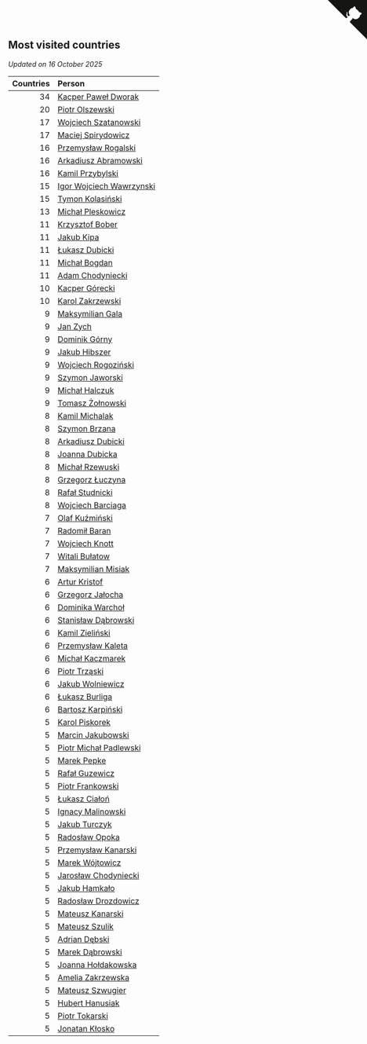 ## Most visited countries

*Updated on 16 October 2025*

| Countries | Person |
| ---: | :--- |
| 34 | [Kacper Paweł Dworak](https://www.worldcubeassociation.org/persons/2020DWOR01) |
| 20 | [Piotr Olszewski](https://www.worldcubeassociation.org/persons/2013OLSZ02) |
| 17 | [Wojciech Szatanowski](https://www.worldcubeassociation.org/persons/2011SZAT01) |
| 17 | [Maciej Spirydowicz](https://www.worldcubeassociation.org/persons/2020SPIR01) |
| 16 | [Przemysław Rogalski](https://www.worldcubeassociation.org/persons/2013ROGA02) |
| 16 | [Arkadiusz Abramowski](https://www.worldcubeassociation.org/persons/2014ABRA01) |
| 16 | [Kamil Przybylski](https://www.worldcubeassociation.org/persons/2016PRZY01) |
| 15 | [Igor Wojciech Wawrzynski](https://www.worldcubeassociation.org/persons/2019WAWR01) |
| 15 | [Tymon Kolasiński](https://www.worldcubeassociation.org/persons/2016KOLA02) |
| 13 | [Michał Pleskowicz](https://www.worldcubeassociation.org/persons/2009PLES01) |
| 11 | [Krzysztof Bober](https://www.worldcubeassociation.org/persons/2013BOBE01) |
| 11 | [Jakub Kipa](https://www.worldcubeassociation.org/persons/2010KIPA01) |
| 11 | [Łukasz Dubicki](https://www.worldcubeassociation.org/persons/2018DUBI01) |
| 11 | [Michał Bogdan](https://www.worldcubeassociation.org/persons/2012BOGD01) |
| 11 | [Adam Chodyniecki](https://www.worldcubeassociation.org/persons/2017CHOD02) |
| 10 | [Kacper Górecki](https://www.worldcubeassociation.org/persons/2021GORE01) |
| 10 | [Karol Zakrzewski](https://www.worldcubeassociation.org/persons/2014ZAKR01) |
| 9 | [Maksymilian Gala](https://www.worldcubeassociation.org/persons/2022GALA01) |
| 9 | [Jan Zych](https://www.worldcubeassociation.org/persons/2014ZYCH01) |
| 9 | [Dominik Górny](https://www.worldcubeassociation.org/persons/2015GORN01) |
| 9 | [Jakub Hibszer](https://www.worldcubeassociation.org/persons/2018HIBS01) |
| 9 | [Wojciech Rogoziński](https://www.worldcubeassociation.org/persons/2019ROGO04) |
| 9 | [Szymon Jaworski](https://www.worldcubeassociation.org/persons/2021JAWO01) |
| 9 | [Michał Halczuk](https://www.worldcubeassociation.org/persons/2006HALC01) |
| 9 | [Tomasz Żołnowski](https://www.worldcubeassociation.org/persons/2005ZOLN01) |
| 8 | [Kamil Michalak](https://www.worldcubeassociation.org/persons/2016MICH01) |
| 8 | [Szymon Brzana](https://www.worldcubeassociation.org/persons/2017BRZA01) |
| 8 | [Arkadiusz Dubicki](https://www.worldcubeassociation.org/persons/2023DUBI01) |
| 8 | [Joanna Dubicka](https://www.worldcubeassociation.org/persons/2018DUBI04) |
| 8 | [Michał Rzewuski](https://www.worldcubeassociation.org/persons/2014RZEW01) |
| 8 | [Grzegorz Łuczyna](https://www.worldcubeassociation.org/persons/2005LUCZ01) |
| 8 | [Rafał Studnicki](https://www.worldcubeassociation.org/persons/2005STUD01) |
| 8 | [Wojciech Barciaga](https://www.worldcubeassociation.org/persons/2013BARC03) |
| 7 | [Olaf Kuźmiński](https://www.worldcubeassociation.org/persons/2018KUZM02) |
| 7 | [Radomił Baran](https://www.worldcubeassociation.org/persons/2020BARA02) |
| 7 | [Wojciech Knott](https://www.worldcubeassociation.org/persons/2011KNOT01) |
| 7 | [Witali Bułatow](https://www.worldcubeassociation.org/persons/2015BUAT01) |
| 7 | [Maksymilian Misiak](https://www.worldcubeassociation.org/persons/2017MISI01) |
| 6 | [Artur Kristof](https://www.worldcubeassociation.org/persons/2012KRIS12) |
| 6 | [Grzegorz Jałocha](https://www.worldcubeassociation.org/persons/2012JALO01) |
| 6 | [Dominika Warchoł](https://www.worldcubeassociation.org/persons/2021WARC01) |
| 6 | [Stanisław Dąbrowski](https://www.worldcubeassociation.org/persons/2016DABR03) |
| 6 | [Kamil Zieliński](https://www.worldcubeassociation.org/persons/2008ZIEL01) |
| 6 | [Przemysław Kaleta](https://www.worldcubeassociation.org/persons/2012KALE01) |
| 6 | [Michał Kaczmarek](https://www.worldcubeassociation.org/persons/2021KACZ01) |
| 6 | [Piotr Trząski](https://www.worldcubeassociation.org/persons/2012TRZA01) |
| 6 | [Jakub Wolniewicz](https://www.worldcubeassociation.org/persons/2012WOLN01) |
| 6 | [Łukasz Burliga](https://www.worldcubeassociation.org/persons/2013BURL01) |
| 6 | [Bartosz Karpiński](https://www.worldcubeassociation.org/persons/2019KARP03) |
| 5 | [Karol Piskorek](https://www.worldcubeassociation.org/persons/2021PISK01) |
| 5 | [Marcin Jakubowski](https://www.worldcubeassociation.org/persons/2007JAKU01) |
| 5 | [Piotr Michał Padlewski](https://www.worldcubeassociation.org/persons/2008PADL01) |
| 5 | [Marek Pepke](https://www.worldcubeassociation.org/persons/2008PEPK01) |
| 5 | [Rafał Guzewicz](https://www.worldcubeassociation.org/persons/2006GUZE01) |
| 5 | [Piotr Frankowski](https://www.worldcubeassociation.org/persons/2006FRAN01) |
| 5 | [Łukasz Ciałoń](https://www.worldcubeassociation.org/persons/2005CIAL02) |
| 5 | [Ignacy Malinowski](https://www.worldcubeassociation.org/persons/2021MALI02) |
| 5 | [Jakub Turczyk](https://www.worldcubeassociation.org/persons/2022TURC02) |
| 5 | [Radosław Opoka](https://www.worldcubeassociation.org/persons/2013OPOK01) |
| 5 | [Przemysław Kanarski](https://www.worldcubeassociation.org/persons/2019KANA04) |
| 5 | [Marek Wójtowicz](https://www.worldcubeassociation.org/persons/2008WOJT01) |
| 5 | [Jarosław Chodyniecki](https://www.worldcubeassociation.org/persons/2018CHOD01) |
| 5 | [Jakub Hamkało](https://www.worldcubeassociation.org/persons/2018HAMK01) |
| 5 | [Radosław Drozdowicz](https://www.worldcubeassociation.org/persons/2012DROZ02) |
| 5 | [Mateusz Kanarski](https://www.worldcubeassociation.org/persons/2017KANA04) |
| 5 | [Mateusz Szulik](https://www.worldcubeassociation.org/persons/2017SZUL01) |
| 5 | [Adrian Dębski](https://www.worldcubeassociation.org/persons/2017DEBS01) |
| 5 | [Marek Dąbrowski](https://www.worldcubeassociation.org/persons/2016DABR02) |
| 5 | [Joanna Hołdakowska](https://www.worldcubeassociation.org/persons/2016HOLD04) |
| 5 | [Amelia Zakrzewska](https://www.worldcubeassociation.org/persons/2012ZAKR01) |
| 5 | [Mateusz Szwugier](https://www.worldcubeassociation.org/persons/2014SZWU01) |
| 5 | [Hubert Hanusiak](https://www.worldcubeassociation.org/persons/2013HANU01) |
| 5 | [Piotr Tokarski](https://www.worldcubeassociation.org/persons/2013TOKA01) |
| 5 | [Jonatan Kłosko](https://www.worldcubeassociation.org/persons/2013KOSK01) |


<a href="https://github.com/noeruchangd/wca_statistics_vn" class="github-corner" aria-label="View source on Github"><svg width="80" height="80" viewBox="0 0 250 250" style="fill:#151513; color:#fff; position: absolute; top: 0; border: 0; right: 0;" aria-hidden="true"><path d="M0,0 L115,115 L130,115 L142,142 L250,250 L250,0 Z"></path><path d="M128.3,109.0 C113.8,99.7 119.0,89.6 119.0,89.6 C122.0,82.7 120.5,78.6 120.5,78.6 C119.2,72.0 123.4,76.3 123.4,76.3 C127.3,80.9 125.5,87.3 125.5,87.3 C122.9,97.6 130.6,101.9 134.4,103.2" fill="currentColor" style="transform-origin: 130px 106px;" class="octo-arm"></path><path d="M115.0,115.0 C114.9,115.1 118.7,116.5 119.8,115.4 L133.7,101.6 C136.9,99.2 139.9,98.4 142.2,98.6 C133.8,88.0 127.5,74.4 143.8,58.0 C148.5,53.4 154.0,51.2 159.7,51.0 C160.3,49.4 163.2,43.6 171.4,40.1 C171.4,40.1 176.1,42.5 178.8,56.2 C183.1,58.6 187.2,61.8 190.9,65.4 C194.5,69.0 197.7,73.2 200.1,77.6 C213.8,80.2 216.3,84.9 216.3,84.9 C212.7,93.1 206.9,96.0 205.4,96.6 C205.1,102.4 203.0,107.8 198.3,112.5 C181.9,128.9 168.3,122.5 157.7,114.1 C157.9,116.9 156.7,120.9 152.7,124.9 L141.0,136.5 C139.8,137.7 141.6,141.9 141.8,141.8 Z" fill="currentColor" class="octo-body"></path></svg></a><style>.github-corner:hover .octo-arm{animation:octocat-wave 560ms ease-in-out}@keyframes octocat-wave{0%,100%{transform:rotate(0)}20%,60%{transform:rotate(-25deg)}40%,80%{transform:rotate(10deg)}}@media (max-width:500px){.github-corner:hover .octo-arm{animation:none}.github-corner .octo-arm{animation:octocat-wave 560ms ease-in-out}}</style>
